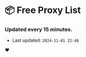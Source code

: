# :package: Free Proxy List
### Updated every 15 minutes.

- Last updated: `2024-11-01 22:48`

:heart:
